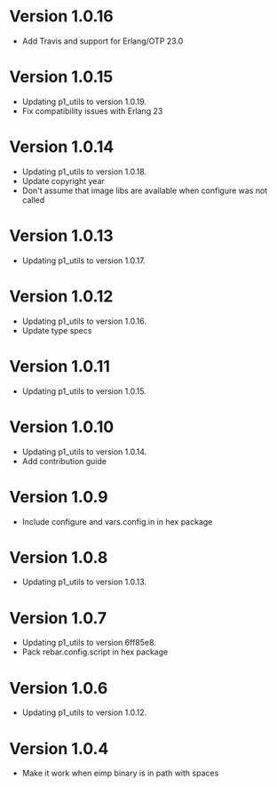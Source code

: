 # Version 1.0.16

* Add Travis and support for Erlang/OTP 23.0

# Version 1.0.15

* Updating p1_utils to version 1.0.19.
* Fix compatibility issues with Erlang 23

# Version 1.0.14

* Updating p1_utils to version 1.0.18.
* Update copyright year
* Don't assume that image libs are available when configure was not called

# Version 1.0.13

* Updating p1_utils to version 1.0.17.

# Version 1.0.12

* Updating p1_utils to version 1.0.16.
* Update type specs

# Version 1.0.11

* Updating p1_utils to version 1.0.15.

# Version 1.0.10

* Updating p1_utils to version 1.0.14.
* Add contribution guide

# Version 1.0.9

* Include configure and vars.config.in in hex package

# Version 1.0.8

* Updating p1_utils to version 1.0.13.

# Version 1.0.7

* Updating p1_utils to version 6ff85e8.
* Pack rebar.config.script in hex package

# Version 1.0.6

* Updating p1_utils to version 1.0.12.

# Version 1.0.4

* Make it work when eimp binary is in path with spaces

